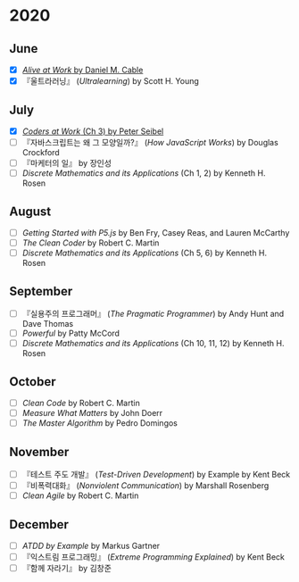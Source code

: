 # 2020
## June
- [x] [*Alive at Work* by Daniel M. Cable](https://github.com/smilee/read/blob/master/2020/alive-at-work.md)
- [x] 『울트라러닝』 (*Ultralearning*) by Scott H. Young 

## July
- [x] [*Coders at Work* (Ch 3) by Peter Seibel](https://github.com/smilee/read/blob/master/2020/coders-at-work.md)
- [ ] 『자바스크립트는 왜 그 모양일까?』 (*How JavaScript Works*) by Douglas Crockford
- [ ] 『마케터의 일』 by 장인성
- [ ] *Discrete Mathematics and its Applications* (Ch 1, 2) by Kenneth H. Rosen

## August
- [ ] *Getting Started with P5.js* by Ben Fry, Casey Reas, and Lauren McCarthy
- [ ] *The Clean Coder* by Robert C. Martin
- [ ] *Discrete Mathematics and its Applications* (Ch 5, 6) by Kenneth H. Rosen

## September
- [ ] 『실용주의 프로그래머』 (*The Pragmatic Programmer*) by Andy Hunt and Dave Thomas
- [ ] *Powerful* by Patty McCord
- [ ] *Discrete Mathematics and its Applications* (Ch 10, 11, 12) by Kenneth H. Rosen

## October
- [ ] *Clean Code* by Robert C. Martin
- [ ] *Measure What Matters* by John Doerr
- [ ] *The Master Algorithm* by Pedro Domingos

## November
- [ ] 『테스트 주도 개발』 (*Test-Driven Development*) by Example by Kent Beck
- [ ] 『비폭력대화』 (*Nonviolent Communication*) by Marshall Rosenberg
- [ ] *Clean Agile* by Robert C. Martin

## December
- [ ] *ATDD by Example* by Markus Gartner
- [ ] 『익스트림 프로그래밍』 (*Extreme Programming Explained*) by Kent Beck
- [ ] 『함께 자라기』 by 김창준
